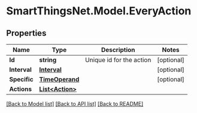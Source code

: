 # SmartThingsNet.Model.EveryAction
## Properties

Name | Type | Description | Notes
------------ | ------------- | ------------- | -------------
**Id** | **string** | Unique id for the action | [optional] 
**Interval** | [**Interval**](Interval.md) |  | [optional] 
**Specific** | [**TimeOperand**](TimeOperand.md) |  | [optional] 
**Actions** | [**List&lt;Action&gt;**](Action.md) |  | 

[[Back to Model list]](../README.md#documentation-for-models) [[Back to API list]](../README.md#documentation-for-api-endpoints) [[Back to README]](../README.md)

